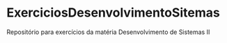 # ExerciciosDesenvolvimentoSitemas
Repositório para exercícios da matéria Desenvolvimento de Sistemas II
